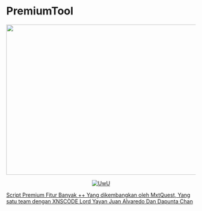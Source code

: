 # PremiumTool
<img src="https://media1.tenor.com/m/oDI9G-MmSQsAAAAC/zenitsu-kimetsu-no-yaiba.gif" width="800" height="400">
<p align="center"><font color="Blue">
  <a href="https://github.com/MrxMilzu"><img src="http://readme-typing-svg.herokuapp.com?color=FFFFFF&center=true&vCenter=true&multiline=false&lines="Tools+Premium+Dikembangkan+Oleh+Orang+Ganteng alt="UwU">
  </font>
</p>
Script Premium Fitur Banyak ++ Yang dikembangkan oleh MxtQuest, Yang satu team dengan XNSCODE Lord Yayan Juan Alvaredo Dan Dapunta Chan

